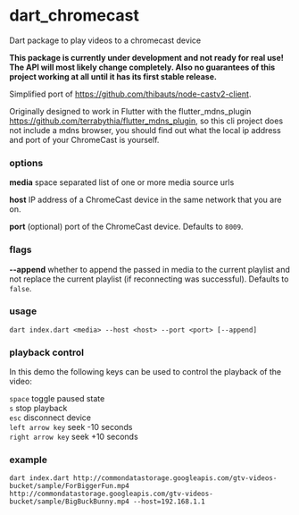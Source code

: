 # dart_chromecast
Dart package to play videos to a chromecast device

**This package is currently under development and not ready for real use! The API will most likely change completely. Also no guarantees of this project working at all until it has its first stable release.**

Simplified port of https://github.com/thibauts/node-castv2-client.

Originally designed to work in Flutter with the flutter_mdns_plugin https://github.com/terrabythia/flutter_mdns_plugin,
so this cli project does not include a mdns browser, you should find out what the local ip address and port of your ChromeCast is yourself.

### options
**media** space separated list of one or more media source urls

**host** IP address of a ChromeCast device in the same network that you are on.

**port** (optional) port of the ChromeCast device. Defaults to `8009`.

### flags
**--append** whether to append the passed in media to the current playlist and not replace the current playlist (if reconnecting was successful). Defaults to `false`.  

### usage
`dart index.dart <media> --host <host> --port <port> [--append]` 

### playback control
In this demo the following keys can be used to control the playback of the video:

`space` toggle paused state \
`s` stop playback \
`esc` disconnect device \
`left arrow key` seek -10 seconds \
`right arrow key` seek +10 seconds

### example
`dart index.dart http://commondatastorage.googleapis.com/gtv-videos-bucket/sample/ForBiggerFun.mp4 http://commondatastorage.googleapis.com/gtv-videos-bucket/sample/BigBuckBunny.mp4 --host=192.168.1.1`
